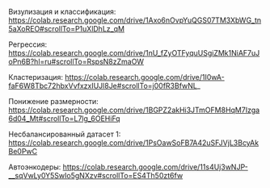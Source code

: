 Визулизация и классификация: https://colab.research.google.com/drive/1Axo6nOvpYuQGS07TM3XbWG_tn5aXoREO#scrollTo=P1uXlDhLz_qM
 
Регрессия: https://colab.research.google.com/drive/1nU_fZyOTFyquUSgiZMk1NiAF7uJoPn6B?hl=ru#scrollTo=RspsN8zZmaOW

Кластеризация: https://colab.research.google.com/drive/1I0wA-faF6W8Tbc72hbxVvfxzxIUJl8Je#scrollTo=j00fR3BfwNL_

Понижение размерности: https://colab.research.google.com/drive/1BGPZ2akHi3JTmOFM8HqM7Izga6d04_Mt#scrollTo=L7lg_6OEHiFq

Несбалансированный датасет 1: https://colab.research.google.com/drive/1PsOawSoFB7A42uSFJVjL3BcyAkBe0PwC

Автоэнкодеры: https://colab.research.google.com/drive/11s4Uj3wNJP-__sqVwLy0Y5SwIo5gNXzv#scrollTo=ES4Th50zt6fw
